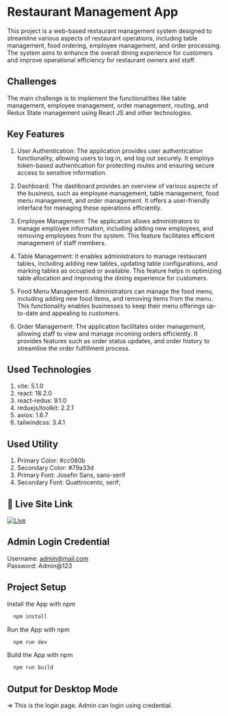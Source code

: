 
# Restaurant Management App

This project is a web-based restaurant management system designed to streamline various aspects of restaurant operations, including table management, food ordering, employee management, and order processing.  The system aims to enhance the overall dining experience for customers and improve operational efficiency for restaurant owners and staff.

## Challenges
The main challenge is to implement the functionalities like table management, employee management, order management, routing, and Redux State management using React JS and other technologies.


## Key Features
1. User Authentication: The application provides user authentication functionality, allowing users to log in, and log out securely. It employs token-based authentication for protecting routes and ensuring secure access to sensitive information.

2. Dashboard: The dashboard provides an overview of various aspects of the business, such as employee management, table management, food menu management, and order management. It offers a user-friendly interface for managing these operations efficiently.

3. Employee Management: The application allows administrators to manage employee information, including adding new employees, and removing employees from the system. This feature facilitates efficient management of staff members.

4. Table Management: It enables administrators to manage restaurant tables, including adding new tables, updating table configurations, and marking tables as occupied or available. This feature helps in optimizing table allocation and improving the dining experience for customers.

5. Food Menu Management: Administrators can manage the food menu, including adding new food items,  and removing items from the menu. This functionality enables businesses to keep their menu offerings up-to-date and appealing to customers.

6. Order Management: The application facilitates order management, allowing staff to view and manage incoming orders efficiently. It provides features such as order status updates, and order history to streamline the order fulfillment process.

## Used Technologies
1. vite: 5.1.0
2. react: 18.2.0
3. react-redux: 9.1.0
4. reduxjs/toolkit: 2.2.1
6. axios: 1.6.7
7. tailwindcss: 3.4.1

## Used Utility
1. Primary Color: #cc080b
2. Secondary Color: #79a33d
3. Primary Font: Josefin Sans, sans-serif
4. Secondary Font: Quattrocento, serif;

## 🔗 Live Site Link
[![Live](https://img.shields.io/badge/Click_Here_For_Restaurant_APP-000?style=for-the-badge&logo=ko-fi&logoColor=white)](https://restaurant-bss.netlify.app)


## Admin Login Credential

Username: admin@mail.com \
Password: Admin@123

## Project Setup

Install the App with npm

```bash
  npm install
```

Run the App with npm

```bash
  npm run dev
```

Build the App with npm

```bash
  npm run build
```
    
## Output for Desktop Mode

=> This is the login page. Admin can login using credential.
